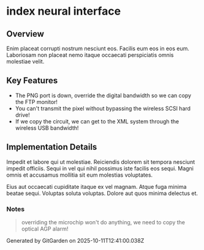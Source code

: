 # index neural interface

## Overview
Enim placeat corrupti nostrum nesciunt eos. Facilis eum eos in eos eum. Laboriosam non placeat nemo itaque occaecati perspiciatis omnis molestiae velit.

## Key Features
- The PNG port is down, override the digital bandwidth so we can copy the FTP monitor!
- You can't transmit the pixel without bypassing the wireless SCSI hard drive!
- If we copy the circuit, we can get to the XML system through the wireless USB bandwidth!

## Implementation Details
Impedit et labore qui ut molestiae. Reiciendis dolorem sit tempora nesciunt impedit officiis. Sequi in vel qui nihil possimus iste facilis eos sequi. Magni omnis et accusamus mollitia sit eum molestias voluptates.
 Eius aut occaecati cupiditate itaque ex vel magnam. Atque fuga minima beatae sequi. Voluptas soluta voluptas. Dolore aut quos minima delectus et.

### Notes
> overriding the microchip won't do anything, we need to copy the optical AGP alarm!

Generated by GitGarden on 2025-10-11T12:41:00.038Z